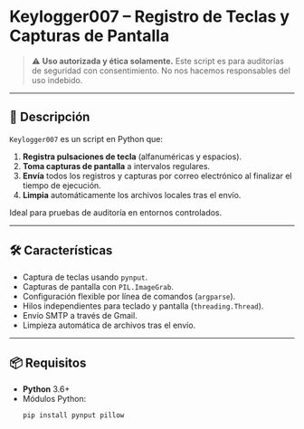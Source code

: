 # Keylogger007 – Registro de Teclas y Capturas de Pantalla

> ⚠️ **Uso autorizada y ética solamente.** Este script es para auditorías de seguridad con consentimiento. No nos hacemos responsables del uso indebido.

---

## 📖 Descripción

`Keylogger007` es un script en Python que:

1. **Registra pulsaciones de tecla** (alfanuméricas y espacios).  
2. **Toma capturas de pantalla** a intervalos regulares.  
3. **Envía** todos los registros y capturas por correo electrónico al finalizar el tiempo de ejecución.  
4. **Limpia** automáticamente los archivos locales tras el envío.

Ideal para pruebas de auditoría en entornos controlados.

---

## 🛠️ Características

- Captura de teclas usando `pynput`.  
- Capturas de pantalla con `PIL.ImageGrab`.  
- Configuración flexible por línea de comandos (`argparse`).  
- Hilos independientes para teclado y pantalla (`threading.Thread`).  
- Envío SMTP a través de Gmail.  
- Limpieza automática de archivos tras el envío.

---

## 📦 Requisitos

- **Python** 3.6+  
- Módulos Python:
  ```bash
  pip install pynput pillow
